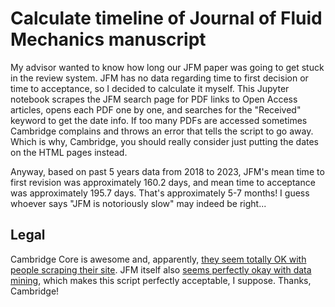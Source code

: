 # Calculate timeline of Journal of Fluid Mechanics manuscript

My advisor wanted to know how long our JFM paper was going to get stuck in the review system. JFM has no data regarding time to first decision or time to acceptance, so I decided to calculate it myself. This Jupyter notebook scrapes the JFM search page for PDF links to Open Access articles, opens each PDF one by one, and searches for the "Received" keyword to get the date info. If too many PDFs are accessed sometimes Cambridge complains and throws an error that tells the script to go away. Which is why, Cambridge, you should really consider just putting the dates on the HTML pages instead.

Anyway, based on past 5 years data from 2018 to 2023, JFM's mean time to first revision was approximately 160.2 days, and mean time to acceptance was approximately 195.7 days. That's approximately 5-7 months! I guess whoever says "JFM is notoriously slow" may indeed be right...

## Legal

Cambridge Core is awesome and, apparently, [they seem totally OK with people scraping their site](https://www.cambridge.org/core/legal-notices/terms). JFM itself also [seems perfectly okay with data mining](https://www.cambridge.org/core/journals/journal-of-fluid-mechanics/information/journal-policies/rights-and-permissions), which makes this script perfectly acceptable, I suppose. Thanks, Cambridge!
